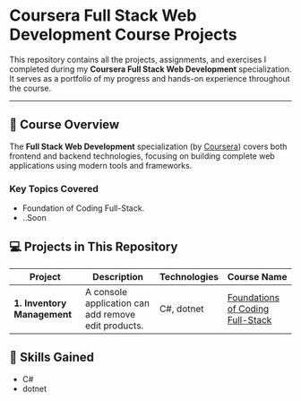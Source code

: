 # Coursera Full Stack Web Development Course Projects

This repository contains all the projects, assignments, and exercises I completed during my **Coursera Full Stack Web Development** specialization.  
It serves as a portfolio of my progress and hands-on experience throughout the course.

---

## 📘 Course Overview

The **Full Stack Web Development** specialization (by [Coursera](https://www.coursera.org/)) covers both frontend and backend technologies, focusing on building complete web applications using modern tools and frameworks.

### Key Topics Covered
- Foundation of Coding Full-Stack.
- ..Soon
## 💻 Projects in This Repository
| Project | Description | Technologies | Course Name
|----------|--------------|---------------|---------|
| **1. Inventory Management** | A console application can add remove edit products. | C#, dotnet| [Foundations of Coding Full-Stack](https://www.coursera.org/learn/foundations-of-coding-full-stack)|



## 🧠 Skills Gained
- C#
- dotnet

